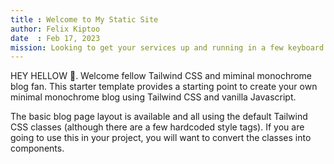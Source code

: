 ```yaml
---
title : Welcome to My Static Site
author: Felix Kiptoo
date  : Feb 17, 2023
mission: Looking to get your services up and running in a few keyboard clicks? Then Static Site Generator is the solution for you. The is no code writing required, just the content of your newly desired website is required!
---
```


HEY HELLOW 👋. Welcome fellow Tailwind CSS and miminal monochrome blog fan. This starter template provides a starting point to create your own minimal monochrome blog using Tailwind CSS and vanilla Javascript.

The basic blog page layout is available and all using the default Tailwind CSS classes (although there are a few hardcoded style tags). If you are going to use this in your project, you will want to convert the classes into components.
